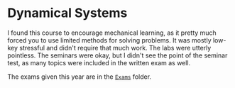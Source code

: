 # Dynamical Systems

I found this course to encourage mechanical learning, as it pretty much forced you to use limited methods for solving problems. It was mostly low-key stressful and didn't require that much work. The labs were utterly pointless. The seminars were okay, but I didn't see the point of the seminar test, as many topics were included in the written exam as well.

The exams given this year are in the [`Exams`](Exams/) folder.
